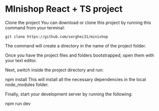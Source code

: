 # MInishop React + TS project

Clone the project
You can download or clone this project by running this command from your terminal:

`git clone https://github.com/serghei31/minishop`

The command will create a directory in the name of the project folder.

Once you have the project files and folders bootstrapped, open them with your text editor.

Next, switch inside the project directory and run:

npm install
This will install all the necessary dependencies in the local node_modules folder.

Finally, start your development server by running the following:

npm run dev
